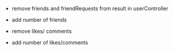- remove friends and friendRequests from result in userController
- add number of friends

- remove likes/ comments
- add number of likes/comments
